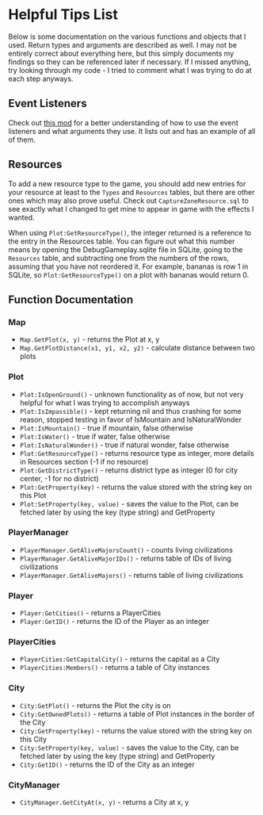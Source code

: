 # Helpful Tips List

Below is some documentation on the various functions and objects that I used. Return types and arguments are described as well. I may not be entirely correct about everything here, but this simply documents my findings so they can be referenced later if necessary. If I missed anything, try looking through my code - I tried to comment what I was trying to do at each step anyways.

## Event Listeners

Check out [this mod](https://steamcommunity.com/sharedfiles/filedetails/?id=2776800137) for a better understanding of how to use the event listeners and what arguments they use. It lists out and has an example of all of them.

## Resources

To add a new resource type to the game, you should add new entries for your resource at least to the ```Types``` and ```Resources``` tables, but there are other ones which may also prove useful. Check out ```CaptureZoneResource.sql``` to see exactly what I changed to get mine to appear in game with the effects I wanted.

When using ```Plot:GetResourceType()```, the integer returned is a reference to the entry in the Resources table. You can figure out what this number means by opening the DebugGameplay.sqlite file in SQLite, going to the ```Resources``` table, and subtracting one from the numbers of the rows, assuming that you have not reordered it. For example, bananas is row 1 in SQLite, so ```Plot:GetResourceType()``` on a plot with bananas would return 0.

## Function Documentation

### Map
* ```Map.GetPlot(x, y)``` - returns the Plot at x, y
* ```Map.GetPlotDistance(x1, y1, x2, y2)``` - calculate distance between two plots

### Plot
* ```Plot:IsOpenGround()``` - unknown functionality as of now, but not very helpful for what I was trying to accomplish anyways
* ```Plot:IsImpassible()``` - kept returning nil and thus crashing for some reason, stopped testing in favor of IsMountain and IsNaturalWonder
* ```Plot:IsMountain()``` - true if mountain, false otherwise
* ```Plot:IsWater()``` - true if water, false otherwise
* ```Plot:IsNaturalWonder()``` - true if natural wonder, false otherwise
* ```Plot:GetResourceType()``` - returns resource type as integer, more details in Resources section (-1 if no resource)
* ```Plot:GetDistrictType()``` - returns district type as integer (0 for city center, -1 for no district)
* ```Plot:GetProperty(key)``` - returns the value stored with the string key on this Plot
* ```Plot:SetProperty(key, value)``` - saves the value to the Plot, can be fetched later by using the key (type string) and GetProperty

### PlayerManager
* ```PlayerManager.GetAliveMajorsCount()``` - counts living civilizations
* ```PlayerManager.GetAliveMajorIDs()``` - returns table of IDs of living civilizations
* ```PlayerManager.GetAliveMajors()``` - returns table of living civilizations

### Player
* ```Player:GetCities()``` - returns a PlayerCities
* ```Player:GetID()``` - returns the ID of the Player as an integer

### PlayerCities
* ```PlayerCities:GetCapitalCity()``` - returns the capital as a City
* ```PlayerCities:Members()``` - returns a table of City instances

### City
* ```City:GetPlot()``` - returns the Plot the city is on
* ```City:GetOwnedPlots()``` - returns a table of Plot instances in the border of the City
* ```City:GetProperty(key)``` - returns the value stored with the string key on this City
* ```City:SetProperty(key, value)``` - saves the value to the City, can be fetched later by using the key (type string) and GetProperty
* ```City:GetID()``` - returns the ID of the City as an integer

### CityManager
* ```CityManager.GetCityAt(x, y)``` - returns a City at x, y